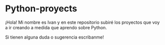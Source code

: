 # Python-proyects

¡Hola! Mi nombre es Ivan y en este repositorio subiré los proyectos que voy a ir creando a medida que aprendo sobre Python.

Si tienen alguna duda o sugerencia escribanme!
